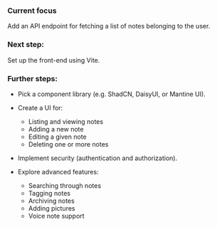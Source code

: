 ### Current focus
Add an API endpoint for fetching a list of notes belonging to the user.

### Next step: 
Set up the front-end using Vite.

### Further steps:
- Pick a component library (e.g. ShadCN, DaisyUI, or Mantine UI).

- Create a UI for:
  - Listing and viewing notes
  - Adding a new note
  - Editing a given note
  - Deleting one or more notes

- Implement security (authentication and authorization).

- Explore advanced features:
  - Searching through notes
  - Tagging notes
  - Archiving notes
  - Adding pictures
  - Voice note support

